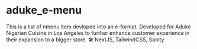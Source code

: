 # aduke_e-menu
This is a list of nmenu item devloped into an e-format. Developed for Aduke Nigerian Cuisine in Los Angeles to further enhance customer experience in their expansion to a bigger store.
🛠 NextJS, TailwindCSS, Sanity
